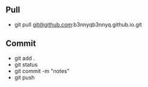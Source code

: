 ## Pull
- git pull git@github.com:b3nnyqb3nnyq.github.io.git
## Commit
- git add .
- git status
- git commit -m "notes"
- git push